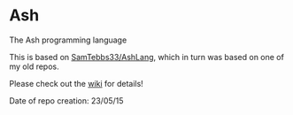 # Ash
The Ash programming language

This is based on [SamTebbs33/AshLang](https://github.com/SamTebbs33/AshLang), which in turn was based on one of my old repos.

Please check out the [wiki](https://github.com/ash-lang/ash/wiki) for details!

Date of repo creation: 23/05/15
